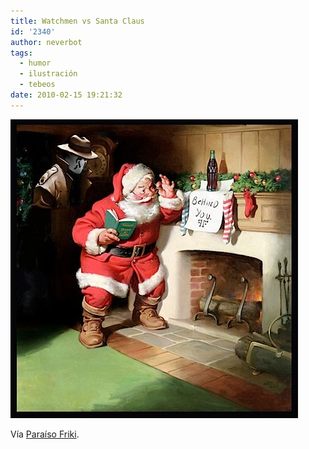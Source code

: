 ```yaml
---
title: Watchmen vs Santa Claus
id: '2340'
author: neverbot
tags:
  - humor
  - ilustración
  - tebeos
date: 2010-02-15 19:21:32
---
```


![201002151921.jpg](./watchmen-vs-santa-claus/201002151921.jpg)

Vía [Paraíso Friki](http://paraisofriki.com/post/304268009/santa-claus-es-un-principante-d-via).
